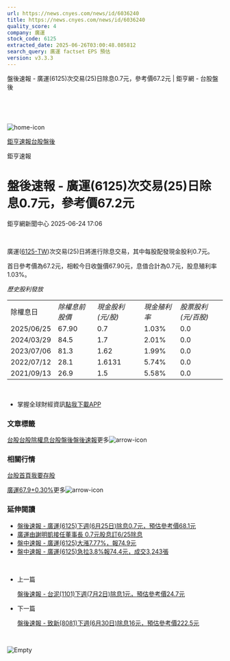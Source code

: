 ```yaml
---
url: https://news.cnyes.com/news/id/6036240
title: https://news.cnyes.com/news/id/6036240
quality_score: 4
company: 廣運
stock_code: 6125
extracted_date: 2025-06-26T03:00:48.085812
search_query: 廣運 factset EPS 預估
version: v3.3.3
---
```


盤後速報 - 廣運(6125)次交易(25)日除息0.7元，參考價67.2元 | 鉅亨網 - 台股盤後

‌

‌

![home-icon](/assets/icons/breadCrumb/symbol-icon-home.svg)

[鉅亨速報](/news/cat/anue_live)[台股盤後](/news/cat/tw_afterhours)

鉅亨速報

# 盤後速報 - 廣運(6125)次交易(25)日除息0.7元，參考價67.2元

鉅亨網新聞中心 2025-06-24 17:06

‌

廣運([6125-TW](https://www.cnyes.com/twstock/6125))次交易(25)日將進行除息交易，其中每股配發現金股利0.7元。

首日參考價為67.2元，相較今日收盤價67.90元，息值合計為0.7元，股息殖利率1.03%。

*歷史股利發放*

|  |  |  |  |  |
| --- | --- | --- | --- | --- |
| 除權息日 | *除權息前股價* | *現金股利 (元/股)* | *現金殖利率* | *股票股利 (元/百股)* |
| 2025/06/25 | 67.90 | 0.7 | 1.03% | 0.0 |
| 2024/03/29 | 84.5 | 1.7 | 2.01% | 0.0 |
| 2023/07/06 | 81.3 | 1.62 | 1.99% | 0.0 |
| 2022/07/12 | 28.1 | 1.6131 | 5.74% | 0.0 |
| 2021/09/13 | 26.9 | 1.5 | 5.58% | 0.0 |

‌

* 掌握全球財經資訊[點我下載APP](http://www.cnyes.com/app/?utm_source=mweb&utm_medium=HamMenuBanner&utm_campaign=fixed&utm_content=entr)

### 文章標籤

[台股](https://news.cnyes.com/tag/台股 "台股")[台股除權息](https://news.cnyes.com/tag/台股除權息 "台股除權息")[台股盤後](https://news.cnyes.com/tag/台股盤後 "台股盤後")[盤後速報](https://news.cnyes.com/tag/盤後速報 "盤後速報")更多![arrow-icon](/assets/icons/arrows/arrow-down.svg)

### 相關行情

[台股首頁](https://www.cnyes.com/twstock)[我要存股](https://supr.link/8OHaU)

[廣運67.9+0.30%](https://www.cnyes.com/twstock/6125)更多![arrow-icon](/assets/icons/arrows/arrow-down.svg)

### 延伸閱讀

* [盤後速報 - 廣運(6125)下週(6月25日)除息0.7元，預估參考價68.1元](/news/id/6028207)
* [廣運由謝明凱接任董事長 0.7元股息訂6/25除息](/news/id/6000659)
* [盤中速報 - 廣運(6125)大漲7.77%，報74.9元](/news/id/5987398)
* [盤中速報 - 廣運(6125)急拉3.8%報74.4元，成交3,243張](/news/id/5987394)

‌

* 上一篇

  [盤後速報 - 台泥(1101)下週(7月2日)除息1元，預估參考價24.7元](/news/id/6038054)
* 下一篇

  [盤後速報 - 致新(8081)下週(6月30日)除息16元，預估參考價222.5元](/news/id/6034407)

‌

![Empty](/assets/icons/skeleton/empty-image.svg)

‌